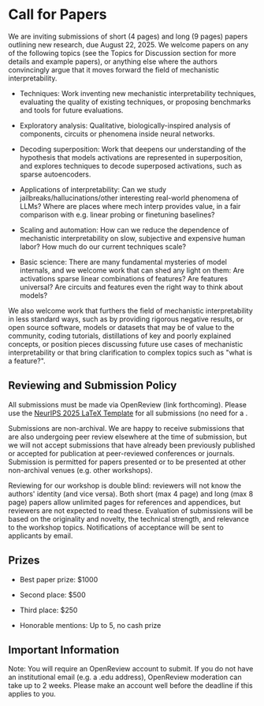 # Call for Papers

We are inviting submissions of short (4 pages) and long (9 pages) papers outlining new research, due August 22, 2025. We welcome papers on any of the following topics (see the Topics for Discussion section for more details and example papers), or anything else where the authors convincingly argue that it moves forward the field of mechanistic interpretability.


* Techniques: Work inventing new mechanistic interpretability techniques, evaluating the quality of existing techniques, or proposing benchmarks and tools for future evaluations.

* Exploratory analysis: Qualitative, biologically-inspired analysis of components, circuits or phenomena inside neural networks.

* Decoding superposition: Work that deepens our understanding of the hypothesis that models activations are represented in superposition, and explores techniques to decode superposed activations, such as sparse autoencoders.

* Applications of interpretability: Can we study jailbreaks/hallucinations/other interesting real-world phenomena of LLMs? Where are places where mech interp provides value, in a fair comparison with e.g. linear probing or finetuning baselines?

* Scaling and automation: How can we reduce the dependence of mechanistic interpretability on slow, subjective and expensive human labor? How much do our current techniques scale?

* Basic science: There are many fundamental mysteries of model internals, and we welcome work that can shed any light on them: Are activations sparse linear combinations of features? Are features universal? Are circuits and features even the right way to think about models?

We also welcome work that furthers the field of mechanistic interpretability in less standard ways, such as by providing rigorous negative results, or open source software, models or datasets that may be of value to the community, coding tutorials, distillations of key and poorly explained concepts, or position pieces discussing future use cases of mechanistic interpretability or that bring clarification to complex topics such as "what is a feature?".


## Reviewing and Submission Policy

All submissions must be made via OpenReview (link forthcoming). Please use the [NeurIPS 2025 LaTeX Template](https://www.google.com/url?q=https://media.neurips.cc/Conferences/NeurIPS2025/Styles.zip&sa=D&source=editors&ust=1752106786942401&usg=AOvVaw2MgyW0Xl3lacBtJECwX7Qx) for all submissions (no need for a .


Submissions are non-archival. We are happy to receive submissions that are also undergoing peer review elsewhere at the time of submission, but we will not accept submissions that have already been previously published or accepted for publication at peer-reviewed conferences or journals. Submission is permitted for papers presented or to be presented at other non-archival venues (e.g. other workshops).


Reviewing for our workshop is double blind: reviewers will not know the authors' identity (and vice versa). Both short (max 4 page) and long (max 8 page) papers allow unlimited pages for references and appendices, but reviewers are not expected to read these. Evaluation of submissions will be based on the originality and novelty, the technical strength, and relevance to the workshop topics. Notifications of acceptance will be sent to applicants by email.


## Prizes

* Best paper prize: $1000

* Second place: $500

* Third place: $250

* Honorable mentions: Up to 5, no cash prize

## Important Information

Note: You will require an OpenReview account to submit. If you do not have an institutional email (e.g. a .edu address), OpenReview moderation can take up to 2 weeks. Please make an account well before the deadline if this applies to you.